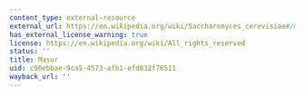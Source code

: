 ```yaml
---
content_type: external-resource
external_url: https://en.wikipedia.org/wiki/Saccharomyces_cerevisiae#/media/File:S_cerevisiae_under_DIC_microscopy.jpg
has_external_license_warning: true
license: https://en.wikipedia.org/wiki/All_rights_reserved
status: ''
title: Masur
uid: c90ebbae-9ca5-4573-afb1-efd832f76511
wayback_url: ''
---
```

